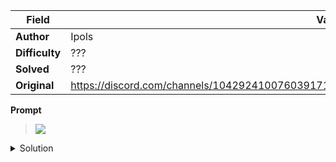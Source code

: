 |Field|Value|
|---|---|
|**Author**|Ipols|
|**Difficulty**|???|
|**Solved**|???|
|**Original**|https://discord.com/channels/1042924100760391710/1110625554476040323/1140750417567957032|

**Prompt**
> ![](https://github.com/kujiroCTRL/blob/master/attachments/PickaDish)

<details>
<summary>Solution</summary>
  
TO BE STUDIED 
</details>
